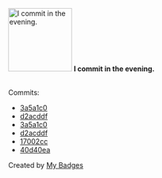 <img src="https://github.com/my-badges/my-badges/blob/master/src/all-badges/time-of-commit/evening-commits.png?raw=true" alt="I commit in the evening." title="I commit in the evening." width="128">
<strong>I commit in the evening.</strong>
<br><br>

Commits:

- <a href="https://github.com/Abirdcfly/arcadia/commit/3a5a1c0cbec56a6466184d66db9de542229238bd">3a5a1c0</a>
- <a href="https://github.com/Abirdcfly/arcadia/commit/d2acddfea603cb0469f38013f8321d67424fba23">d2acddf</a>
- <a href="https://github.com/kubeagi/arcadia/commit/3a5a1c0cbec56a6466184d66db9de542229238bd">3a5a1c0</a>
- <a href="https://github.com/kubeagi/arcadia/commit/d2acddfea603cb0469f38013f8321d67424fba23">d2acddf</a>
- <a href="https://github.com/Abirdcfly/langchaingo/commit/17002cc7257958136cf4b674480d107011ea9121">17002cc</a>
- <a href="https://github.com/Abirdcfly/langchaingo/commit/40d40ea18884e09f0108c420d2bbdeb8637a412f">40d40ea</a>


Created by <a href="https://github.com/my-badges/my-badges">My Badges</a>